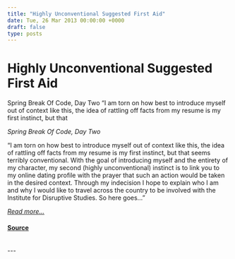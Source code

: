 ```yaml
---
title: "Highly Unconventional Suggested First Aid"
date: Tue, 26 Mar 2013 00:00:00 +0000
draft: false
type: posts
---
```

# Highly Unconventional Suggested First Aid





 Spring Break Of Code, Day Two “I am torn on how best to introduce myself out of context like this, the idea of rattling off facts from my resume is my first instinct, but that

_Spring Break Of Code, Day Two_

“I am torn on how best to introduce myself out of context like this, the idea of rattling off facts from my resume is my first instinct, but that seems terribly conventional. With the goal of introducing myself and the entirety of my character, my second (highly unconventional) instinct is to link you to my online dating profile with the prayer that such an action would be taken in the desired context. Through my indecision I hope to explain who I am and why I would like to travel across the country to be involved with the Institute for Disruptive Studies. So here goes…”

[_Read more..._](https://signal.org/blog/highly-unconventional-suggested-first-aid/)

#### [Source](https://signal.org/blog/highly-unconventional-suggested-first-aid/)

<br/>
---
